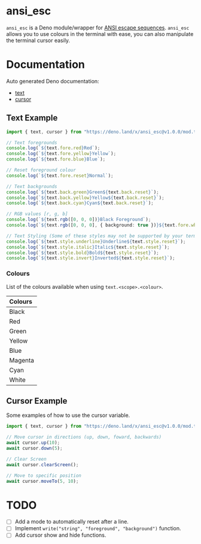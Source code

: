# ansi_esc
`ansi_esc` is a Deno module/wrapper for [ANSI escape sequences](https://en.wikipedia.org/wiki/ANSI_escape_code).
`ansi_esc` allows you to use colours in the terminal with ease, you can also manipulate the terminal cursor easily.

# Documentation
Auto generated Deno documentation:
  - [text](https://doc.deno.land/https/deno.land/x/ansi_esc/text.ts)
  - [cursor](https://doc.deno.land/https/deno.land/x/ansi_esc/cursor.ts)
## Text Example

```ts
import { text, cursor } from "https://deno.land/x/ansi_esc@v1.0.0/mod.ts";

// Text foregrounds
console.log(`${text.fore.red}Red`);
console.log(`${text.fore.yellow}Yellow`);
console.log(`${text.fore.blue}Blue`);

// Reset foreground colour
console.log(`${text.fore.reset}Normal`);

// Text backgrounds
console.log(`${text.back.green}Green${text.back.reset}`);
console.log(`${text.back.yellow}Yellow${text.back.reset}`);
console.log(`${text.back.cyan}Cyan${text.back.reset}`);

// RGB values [r, g, b]
console.log(`${text.rgb([0, 0, 0])}Black Foreground`);
console.log(`${text.rgb([0, 0, 0], { background: true })}${text.fore.white}Black Foreground${text.back.reset}`);

// Text Styling (Some of these styles may not be supported by your terminal)
console.log(`${text.style.underline}Underline${text.style.reset}`);
console.log(`${text.style.italic}Italic${text.style.reset}`);
console.log(`${text.style.bold}Bold${text.style.reset}`);
console.log(`${text.style.invert}Inverted${text.style.reset}`);
```
### Colours
List of the colours available when using `text.<scope>.<colour>`.

| Colours |
| :------ |
| Black   |
| Red     |
| Green   |
| Yellow  |
| Blue    |
| Magenta |
| Cyan    |
| White   |
## Cursor Example
Some examples of how to use the cursor variable.
```ts
import { text, cursor } from "https://deno.land/x/ansi_esc@v1.0.0/mod.ts"

// Move cursor in directions (up, down, foward, backwards)
await cursor.up(10);
await cursor.down(5);

// Clear Screen
await cursor.clearScreen();

// Move to specific position
await cursor.moveTo(5, 10);
```
# TODO
- [ ] Add a mode to automatically reset after a line.
- [ ] Implement `write("string", "foreground", "background")` function.
- [ ] Add cursor show and hide functions.
